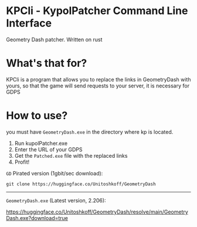 # KPCli - KypolPatcher Command Line Interface
Geometry Dash patcher. Written on rust

# What's that for?
KPCli is a program that allows you to replace the links in GeometryDash with yours, so that the game will send requests to your server, it is necessary for GDPS

# How to use?

you must have `GeometryDash.exe` in the directory where kp is located.

1. Run kupolPatcher.exe
2. Enter the URL of your GDPS
3. Get the `Patched.exe` file with the replaced links
4. Profit!

`GD` Pirated version (1gbit/sec download):

`git clone https://huggingface.co/Unitoshkoff/GeometryDash`

-----

`GeometryDash.exe` (Latest version, 2.206):

https://huggingface.co/Unitoshkoff/GeometryDash/resolve/main/GeometryDash.exe?download=true
